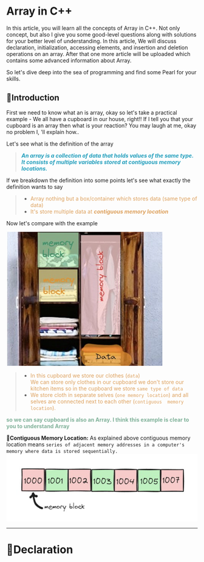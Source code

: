 # Array in C++

In this article, you will learn all the concepts of Array in C++.
Not only concept, but also I give you some good-level questions along with solutions for your better level of understanding.
In this article, We will discuss declaration, initialization, accessing elements, and insertion and deletion operations on an array. After that one more article will be uploaded which contains some advanced information about Array.

So let's dive deep into the sea of programming and find some Pearl for your skills.

## 📒Introduction

First we need to know what an is array, okay so let's take a practical example - 
We all have a cupboard in our house, right!!
If I tell you that your cupboard is an array then what is your reaction? You may laugh at me, okay no problem I, 'll explain how..

Let's see what is the definition of the array


> <b> <em> <span style="color:#219ebc;"> An array is a collection of data that holds values of the same type. It consists of multiple variables stored at contiguous memory locations. </span> </em> </b>



If we breakdown the definition into some points let's see what exactly the definition wants to say


> - <span style="color:#dda15e"> Array nothing but a box/container which stores data  (same type of data) 
> - <span style="color:#dda15e"> It's store multiple data at <b><em>contiguous memory location</b></em> </span>

Now let's compare with the example 
<br>

![Array-example-1](./assets/example1.jpg)

> - <span style="color:#dda15e"> In this cupboard we store our clothes (`data`) <br> We can store only clothes in our cupboard we don't store our kitchen items so in the cupboard we store `same type of data`
>- <span style="color:#dda15e"> We store cloth in separate selves (`one memory location`) and all selves are connected next to each other (`contiguous  memory location`).

<b><span style="color:#81b29a;">so we can say cupboard is also an Array. I think this example is clear to you to understand Array</span></b>

🌟**Contiguous Memory Location:**  As explained above contiguous memory location means `series of adjacent memory addresses in a computer's memory where data is stored sequentially.`
![Array-example-2](./assets/example2.jpg)

****
# 📒Declaration

